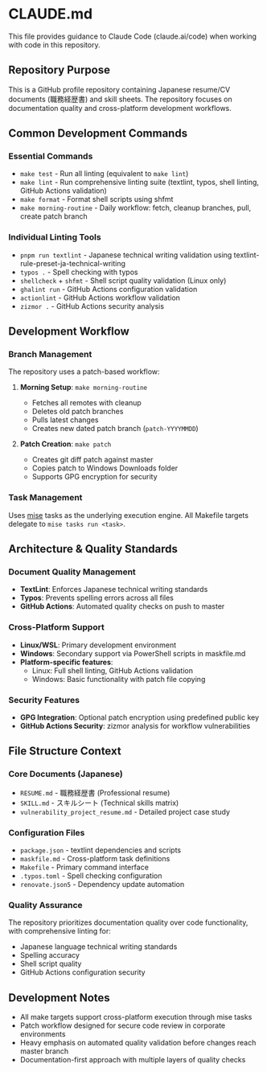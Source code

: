 # CLAUDE.md

This file provides guidance to Claude Code (claude.ai/code) when working with code in this repository.

## Repository Purpose

This is a GitHub profile repository containing Japanese resume/CV documents (職務経歴書) and skill sheets. The repository focuses on documentation quality and cross-platform development workflows.

## Common Development Commands

### Essential Commands
- `make test` - Run all linting (equivalent to `make lint`)
- `make lint` - Run comprehensive linting suite (textlint, typos, shell linting, GitHub Actions validation)
- `make format` - Format shell scripts using shfmt
- `make morning-routine` - Daily workflow: fetch, cleanup branches, pull, create patch branch

### Individual Linting Tools
- `pnpm run textlint` - Japanese technical writing validation using textlint-rule-preset-ja-technical-writing
- `typos .` - Spell checking with typos
- `shellcheck` + `shfmt` - Shell script quality validation (Linux only)
- `ghalint run` - GitHub Actions configuration validation
- `actionlint` - GitHub Actions workflow validation
- `zizmor .` - GitHub Actions security analysis

## Development Workflow

### Branch Management
The repository uses a patch-based workflow:

1. **Morning Setup**: `make morning-routine`
   - Fetches all remotes with cleanup
   - Deletes old patch branches
   - Pulls latest changes
   - Creates new dated patch branch (`patch-YYYYMMDD`)

2. **Patch Creation**: `make patch`
   - Creates git diff patch against master
   - Copies patch to Windows Downloads folder
   - Supports GPG encryption for security

### Task Management
Uses [mise](https://github.com/jdx/mise) tasks as the underlying execution engine. All Makefile targets delegate to `mise tasks run <task>`.

## Architecture & Quality Standards

### Document Quality Management
- **TextLint**: Enforces Japanese technical writing standards
- **Typos**: Prevents spelling errors across all files
- **GitHub Actions**: Automated quality checks on push to master

### Cross-Platform Support
- **Linux/WSL**: Primary development environment
- **Windows**: Secondary support via PowerShell scripts in maskfile.md
- **Platform-specific features**:
  - Linux: Full shell linting, GitHub Actions validation
  - Windows: Basic functionality with patch file copying

### Security Features
- **GPG Integration**: Optional patch encryption using predefined public key
- **GitHub Actions Security**: zizmor analysis for workflow vulnerabilities

## File Structure Context

### Core Documents (Japanese)
- `RESUME.md` - 職務経歴書 (Professional resume)
- `SKILL.md` - スキルシート (Technical skills matrix)
- `vulnerability_project_resume.md` - Detailed project case study

### Configuration Files
- `package.json` - textlint dependencies and scripts
- `maskfile.md` - Cross-platform task definitions
- `Makefile` - Primary command interface
- `.typos.toml` - Spell checking configuration
- `renovate.json5` - Dependency update automation

### Quality Assurance
The repository prioritizes documentation quality over code functionality, with comprehensive linting for:
- Japanese language technical writing standards
- Spelling accuracy
- Shell script quality
- GitHub Actions configuration security

## Development Notes

- All make targets support cross-platform execution through mise tasks
- Patch workflow designed for secure code review in corporate environments
- Heavy emphasis on automated quality validation before changes reach master branch
- Documentation-first approach with multiple layers of quality checks